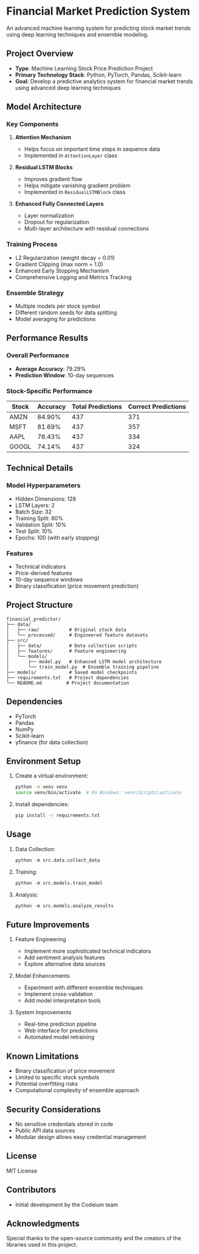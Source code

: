 # Financial Market Prediction System

An advanced machine learning system for predicting stock market trends using deep learning techniques and ensemble modeling.

## Project Overview

- **Type**: Machine Learning Stock Price Prediction Project
- **Primary Technology Stack**: Python, PyTorch, Pandas, Scikit-learn
- **Goal**: Develop a predictive analytics system for financial market trends using advanced deep learning techniques

## Model Architecture

### Key Components

1. **Attention Mechanism**
   - Helps focus on important time steps in sequence data
   - Implemented in `AttentionLayer` class

2. **Residual LSTM Blocks**
   - Improves gradient flow
   - Helps mitigate vanishing gradient problem
   - Implemented in `ResidualLSTMBlock` class

3. **Enhanced Fully Connected Layers**
   - Layer normalization
   - Dropout for regularization
   - Multi-layer architecture with residual connections

### Training Process
- L2 Regularization (weight decay = 0.01)
- Gradient Clipping (max norm = 1.0)
- Enhanced Early Stopping Mechanism
- Comprehensive Logging and Metrics Tracking

### Ensemble Strategy
- Multiple models per stock symbol
- Different random seeds for data splitting
- Model averaging for predictions

## Performance Results

### Overall Performance
- **Average Accuracy**: 79.29%
- **Prediction Window**: 10-day sequences

### Stock-Specific Performance
| Stock | Accuracy | Total Predictions | Correct Predictions |
|-------|----------|-------------------|-------------------|
| AMZN  | 84.90%   | 437              | 371               |
| MSFT  | 81.69%   | 437              | 357               |
| AAPL  | 76.43%   | 437              | 334               |
| GOOGL | 74.14%   | 437              | 324               |

## Technical Details

### Model Hyperparameters
- Hidden Dimensions: 128
- LSTM Layers: 2
- Batch Size: 32
- Training Split: 80%
- Validation Split: 10%
- Test Split: 10%
- Epochs: 100 (with early stopping)

### Features
- Technical indicators
- Price-derived features
- 10-day sequence windows
- Binary classification (price movement prediction)

## Project Structure
```
financial_predictor/
├── data/
│   ├── raw/           # Original stock data
│   └── processed/     # Engineered feature datasets
├── src/
│   ├── data/          # Data collection scripts
│   ├── features/      # Feature engineering
│   └── models/
│       ├── model.py   # Enhanced LSTM model architecture
│       └── train_model.py  # Ensemble training pipeline
├── models/            # Saved model checkpoints
├── requirements.txt   # Project dependencies
└── README.md         # Project documentation
```

## Dependencies
- PyTorch
- Pandas
- NumPy
- Scikit-learn
- yfinance (for data collection)

## Environment Setup
1. Create a virtual environment:
   ```bash
   python -m venv venv
   source venv/bin/activate  # On Windows: venv\Scripts\activate
   ```

2. Install dependencies:
   ```bash
   pip install -r requirements.txt
   ```

## Usage

1. Data Collection:
   ```python
   python -m src.data.collect_data
   ```

2. Training:
   ```python
   python -m src.models.train_model
   ```

3. Analysis:
   ```python
   python -m src.models.analyze_results
   ```

## Future Improvements

1. Feature Engineering
   - Implement more sophisticated technical indicators
   - Add sentiment analysis features
   - Explore alternative data sources

2. Model Enhancements
   - Experiment with different ensemble techniques
   - Implement cross-validation
   - Add model interpretation tools

3. System Improvements
   - Real-time prediction pipeline
   - Web interface for predictions
   - Automated model retraining

## Known Limitations
- Binary classification of price movement
- Limited to specific stock symbols
- Potential overfitting risks
- Computational complexity of ensemble approach

## Security Considerations
- No sensitive credentials stored in code
- Public API data sources
- Modular design allows easy credential management

## License
MIT License

## Contributors
- Initial development by the Codeium team

## Acknowledgments
Special thanks to the open-source community and the creators of the libraries used in this project.
